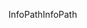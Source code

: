 <span data-ttu-id="4b8b2-101">InfoPath</span><span class="sxs-lookup"><span data-stu-id="4b8b2-101">InfoPath</span></span>